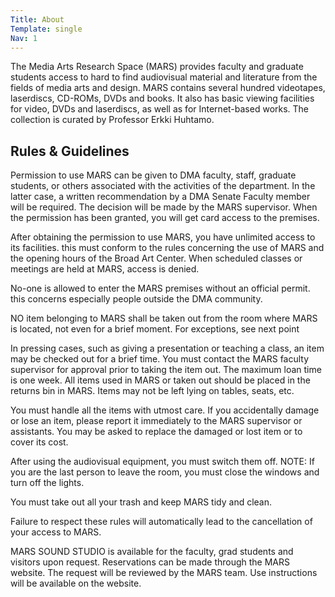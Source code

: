 ```yaml
---
Title: About
Template: single
Nav: 1
---
```


The Media Arts Research Space (MARS) provides faculty and graduate students access to hard to find audiovisual material and literature from the fields of media arts and design. MARS contains several hundred videotapes, laserdiscs, CD-ROMs, DVDs and books. It also has basic viewing facilities for video, DVDs and laserdiscs, as well as for Internet-based works. The collection is curated by Professor Erkki Huhtamo.

## Rules & Guidelines


Permission to use MARS can be given to DMA faculty, staff, graduate students, or others associated with the activities of the department. In the latter case, a written recommendation by a DMA Senate Faculty member will be required. The decision will be made by the MARS supervisor. When the permission has been granted, you will get card access to the premises.  

After obtaining the permission to use MARS, you have unlimited access to its facilities. this must conform to the rules concerning the use of MARS and the opening hours of the Broad Art Center. When scheduled classes or meetings are held at MARS, access is denied.  

No-one is allowed to enter the MARS premises without an official permit. this concerns especially people outside the DMA community.  

NO item belonging to MARS shall be taken out from the room where MARS is located, not even for a brief moment. For exceptions, see next point  

In pressing cases, such as giving a presentation or teaching a class, an item may be checked out for a brief time. You must contact the MARS faculty supervisor for approval prior to taking the item out. The maximum loan time is one week. All items used in MARS or taken out should be placed in the returns bin in MARS. Items may not be left lying on tables, seats, etc.  

You must handle all the items with utmost care. If you accidentally damage or lose an item, please report it immediately to the MARS supervisor or assistants. You may be asked to replace the damaged or lost item or to cover its cost.  

After using the audiovisual equipment, you must switch them
off. NOTE: If you are the last person to leave the room, you must
close the windows and turn off the lights.  

You must take out all your trash and keep MARS tidy and clean.  

Failure to respect these rules will automatically lead to the cancellation of your access to MARS.  

MARS SOUND STUDIO is available for the faculty, grad students and visitors upon request. Reservations can be made
through the MARS website. The request will be reviewed by the MARS team. Use instructions will be available on the website.
